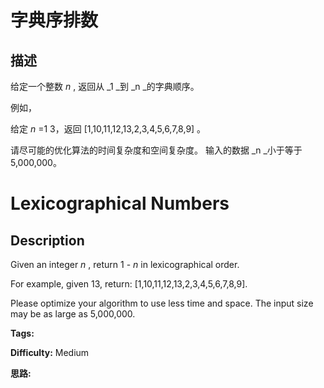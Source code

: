 # 字典序排数

## 描述

给定一个整数  _n_ , 返回从  _1  _到  _n  _的字典顺序。

例如，

给定 _n_ =1 3，返回 [1,10,11,12,13,2,3,4,5,6,7,8,9] 。

请尽可能的优化算法的时间复杂度和空间复杂度。 输入的数据  _n  _小于等于 5,000,000。



# Lexicographical Numbers

## Description



Given an integer _n_ , return 1 - _n_ in lexicographical order.

For example, given 13, return: [1,10,11,12,13,2,3,4,5,6,7,8,9].

Please optimize your algorithm to use less time and space. The input size may be as large as 5,000,000.


**Tags:** 

**Difficulty:** Medium

**思路:**
